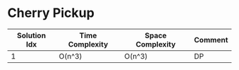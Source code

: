 # Cherry Pickup

| Solution Idx | Time Complexity | Space Complexity | Comment |
| ------------ | --------------- | ---------------- | ------- |
| 1            | O(n^3)          | O(n^3)           | DP      |
